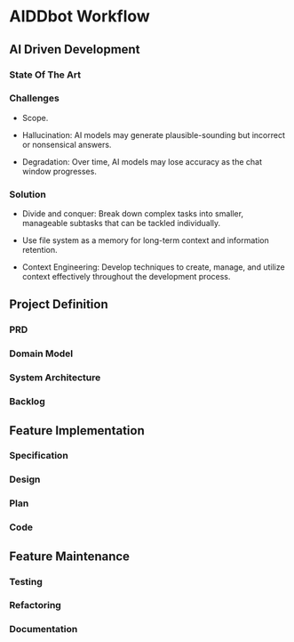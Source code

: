 # AIDDbot Workflow

## AI Driven Development

### State Of The Art

### Challenges

- Scope.

- Hallucination: AI models may generate plausible-sounding but incorrect or nonsensical answers.

- Degradation: Over time, AI models may lose accuracy as the chat window progresses.

### Solution

- Divide and conquer: Break down complex tasks into smaller, manageable subtasks that can be tackled individually.

- Use file system as a memory for long-term context and information retention.

- Context Engineering: Develop techniques to create, manage, and utilize context effectively throughout the development process.

## Project Definition

### PRD

### Domain Model

### System Architecture

### Backlog

## Feature Implementation

### Specification

### Design

### Plan

### Code

## Feature Maintenance

### Testing

### Refactoring

### Documentation
